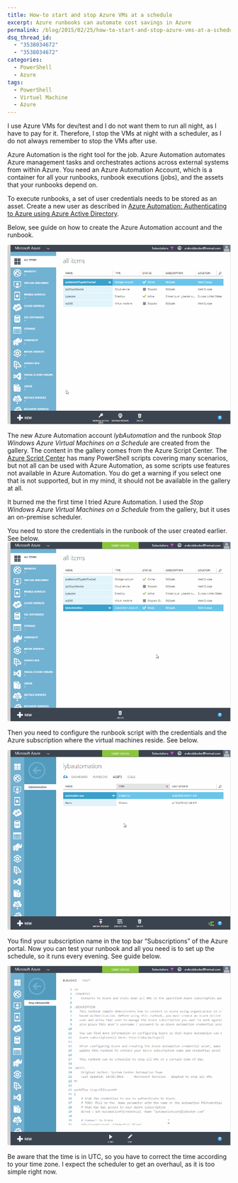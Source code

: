 ```yaml
---
title: How-to start and stop Azure VMs at a schedule
excerpt: Azure runbooks can automate cost savings in Azure
permalink: /blog/2015/02/25/how-to-start-and-stop-azure-vms-at-a-schedule/
dsq_thread_id:
  - "3538034672"
  - "3538034672"
categories:
  - PowerShell
  - Azure
tags:
  - PowerShell
  - Virtuel Machine
  - Azure
---
```

I use Azure VMs for dev/test and I do not want them to run all night, as I have to pay for it. Therefore, I stop the VMs at night with a scheduler, as I do not always remember to stop the VMs after use.

Azure Automation is the right tool for the job. Azure Automation automates Azure management tasks and orchestrates actions across external systems from within Azure. You need an Azure Automation Account, which is a container for all your runbooks, runbook executions (jobs), and the assets that your runbooks depend on.

To execute runbooks, a set of user credentials needs to be stored as an asset. Create a new user as described in [Azure Automation: Authenticating to Azure using Azure Active Directory](http://azure.microsoft.com/blog/2014/08/27/azure-automation-authenticating-to-azure-using-azure-active-directory/).

Below, see guide on how to create the Azure Automation account and the runbook.

![Cretae runbook](/wp-content/uploads/CreateRunbookStopVM.gif)

The new Azure Automation account _lybAutomation_ and the runbook _Stop Windows Azure Virtual Machines on a Schedule_ are created from the gallery. The content in the gallery comes from the Azure Script Center. The [Azure Script Center](http://azure.microsoft.com/en-us/documentation/scripts/) has many PowerShell scripts covering many scenarios, but not all can be used with Azure Automation, as some scripts use features not available in Azure Automation. You do get a warning if you select one that is not supported, but in my mind, it should not be available in the gallery at all.

It burned me the first time I tried Azure Automation. I used the _Stop Windows Azure Virtual Machines on a Schedule_ from the gallery, but it uses an on-premise scheduler.

You need to store the credentials in the runbook of the user created earlier. See below.
![Setup runbook credentials](/wp-content/uploads/SetupRunBookCredentials.gif)

Then you need to configure the runbook script with the credentials and the Azure subscription where the virtual machines reside. See below.

![Configure runbook to stop VM](/wp-content/uploads/ConfigureRunbookVmStop.gif)

You find your subscription name in the top bar “Subscriptions” of the Azure portal.
Now you can test your runbook and all you need is to set up the schedule, so it runs every evening. See guide below.

![Configure runbook schedule](/wp-content/uploads/ConfigureRunbookSchedule.gif)

Be aware that the time is in UTC, so you have to correct the time according to your time zone. I expect the scheduler to get an overhaul, as it is too simple right now.

